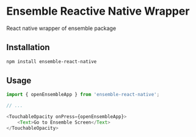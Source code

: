 # Ensemble Reactive Native Wrapper

React native wrapper of ensemble package

## Installation

```sh
npm install ensemble-react-native
```

## Usage


```js
import { openEnsembleApp } from 'ensemble-react-native';

// ...

<TouchableOpacity onPress={openEnsembleApp}>
    <Text>Go to Ensemble Screen</Text>
</TouchableOpacity>
```


